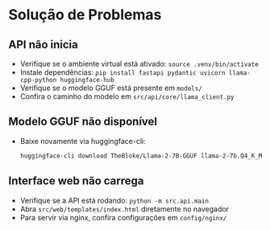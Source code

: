 # Solução de Problemas

## API não inicia
- Verifique se o ambiente virtual está ativado: `source .venv/bin/activate`
- Instale dependências: `pip install fastapi pydantic uvicorn llama-cpp-python huggingface-hub`
- Verifique se o modelo GGUF está presente em `models/`
- Confira o caminho do modelo em `src/api/core/llama_client.py`

## Modelo GGUF não disponível
- Baixe novamente via huggingface-cli:
	```bash
	huggingface-cli download TheBloke/Llama-2-7B-GGUF llama-2-7b.Q4_K_M.gguf --local-dir models --local-dir-use-symlinks False
	```

## Interface web não carrega
- Verifique se a API está rodando: `python -m src.api.main`
- Abra `src/web/templates/index.html` diretamente no navegador
- Para servir via nginx, confira configurações em `config/nginx/`
